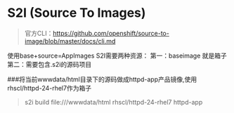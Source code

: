 
# S2I (Source To Images)
>官方CLI：https://github.com/openshift/source-to-image/blob/master/docs/cli.md

使用base+source=AppImages
S2I需要两种资源：
    第一：baseimage 就是箱子
    第二：需要包含.s2i的源码项目
    

###将当前wwwdata/html目录下的源码做成httpd-app产品镜像,使用rhscl/httpd-24-rhel7作为箱子
>s2i build file:///wwwdata/html rhscl/httpd-24-rhel7 httpd-app

